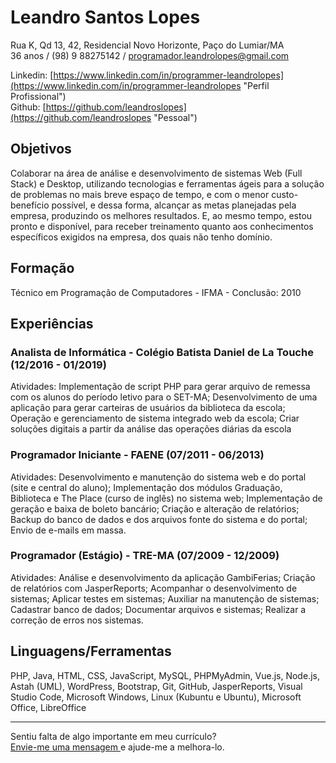 # Leandro Santos Lopes

Rua K, Qd 13, 42, Residencial Novo Horizonte, Paço do Lumiar/MA <br />
36 anos / (98) 9 88275142 / programador.leandrolopes@gmail.com

Linkedin: [https://www.linkedin.com/in/programmer-leandrolopes](https://www.linkedin.com/in/programmer-leandrolopes "Perfil Profissional") <br />
Github: [https://github.com/leandroslopes](https://github.com/leandroslopes "Pessoal") 

## Objetivos

Colaborar na área de análise e desenvolvimento de sistemas Web (Full Stack) e Desktop, utilizando tecnologias e ferramentas ágeis para a solução de problemas no mais breve espaço de tempo, e com o menor custo-benefício possível, e dessa forma, alcançar as metas planejadas pela empresa, produzindo os melhores resultados. E, ao mesmo tempo, estou pronto e disponível, para receber treinamento quanto aos conhecimentos específicos exigidos na empresa, dos quais não tenho domínio.

## Formação

Técnico em Programação de Computadores - IFMA - Conclusão: 2010

## Experiências

### Analista de Informática - Colégio Batista Daniel de La Touche (12/2016 - 01/2019)
Atividades: Implementação de script PHP para gerar arquivo de remessa com os alunos do período letivo para o SET-MA; Desenvolvimento de uma aplicação para gerar carteiras de usuários da biblioteca da escola; Operação e gerenciamento de sistema integrado web da escola; Criar soluções digitais a partir da análise das operações diárias da escola

### Programador Iniciante - FAENE (07/2011 - 06/2013)
Atividades: Desenvolvimento e manutenção do sistema web e do portal (site e central do aluno); Implementação dos módulos Graduação, Biblioteca e The Place (curso de inglês) no sistema web; Implementação de geração e baixa de boleto bancário; Criação e alteração de relatórios; Backup do banco de dados e dos arquivos fonte do sistema e do portal; Envio de e-mails em massa.

### Programador (Estágio) - TRE-MA (07/2009 - 12/2009)
Atividades: Análise e desenvolvimento da aplicação GambiFerias; Criação de relatórios com JasperReports; Acompanhar o desenvolvimento de sistemas; Aplicar testes em sistemas; Auxiliar na manutenção de sistemas; Cadastrar banco de dados; Documentar arquivos e sistemas; Realizar a correção de erros nos sistemas.

## Linguagens/Ferramentas

PHP, Java, HTML, CSS, JavaScript, MySQL, PHPMyAdmin, Vue.js, Node.js, Astah (UML), WordPress, Bootstrap, Git, GitHub, JasperReports, Visual Studio Code, Microsoft Windows, Linux (Kubuntu e Ubuntu), Microsoft Office, LibreOffice

--- 
  
Sentiu falta de algo importante em meu currículo? <br />
[Envie-me uma mensagem ](programador.leandrolopes@gmail.com "Envie-me uma mensagem ") e ajude-me a melhora-lo.
